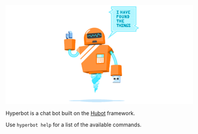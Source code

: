 ![Hyperbot](https://raw.githubusercontent.com/hyperoslo/bot/master/assets/hyperbot.png)

Hyperbot is a chat bot built on the [Hubot](https://hubot.github.com/) framework.

Use `hyperbot help` for a list of the available commands.
